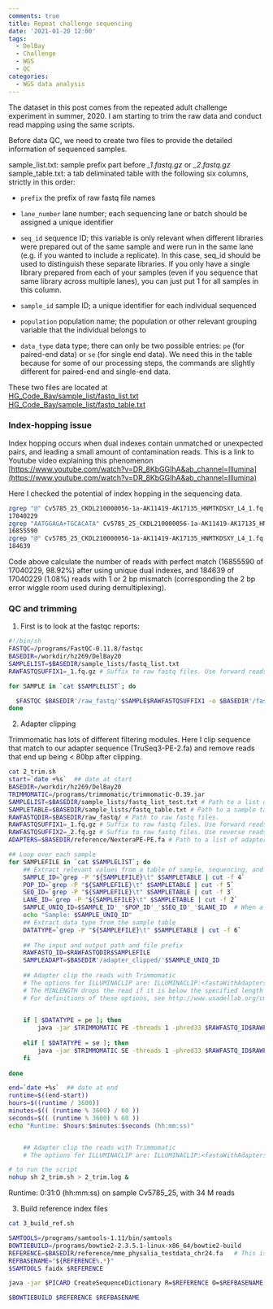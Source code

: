 ```yaml
---
comments: true
title: Repeat challenge sequencing
date: '2021-01-20 12:00'
tags:
  - DelBay
  - Challenge
  - WGS
  - QC
categories:
  - WGS data analysis
--- 
```


The dataset in this post comes from the repeated adult challenge experiment in summer, 2020. I am starting to trim the raw data and conduct read mapping using the same scripts.

Before data QC, we need to create two files to provide the detailed information of sequenced samples.

sample_list.txt: sample prefix part before *_1.fastq.gz* or *_2.fastq.gz*
sample_table.txt: a tab deliminated table with the following six columns, strictly in this order:

  - `prefix` the prefix of raw fastq file names

  - `lane_number` lane number; each sequencing lane or batch should be
    assigned a unique identifier

  - `seq_id` sequence ID; this variable is only relevant when different
    libraries were prepared out of the same sample and were run in the
    same lane (e.g. if you wanted to include a replicate). In this case,
    seq\_id should be used to distinguish these separate libraries. If
    you only have a single library prepared from each of your samples
    (even if you sequence that same library across multiple lanes), you
    can just put 1 for all samples in this column.

  - `sample_id` sample ID; a unique identifier for each individual
    sequenced

  - `population` population name; the population or other relevant
    grouping variable that the individual belongs to

  - `data_type` data type; there can only be two possible entries: `pe`
    (for paired-end data) or `se` (for single end data). We need this in
    the table because for some of our processing steps, the commands are
    slightly different for paired-end and single-end data.

These two files are located at            
[HG_Code_Bay/sample_list/fastq_list.txt](https://github.com/hzz0024/HG_Code_Bay/blob/master/sample_list/fastq_list.txt)        
[HG_Code_Bay/sample_list/fastq_table.txt](https://github.com/hzz0024/HG_Code_Bay/blob/master/sample_list/fastq_table.txt)  

### Index-hopping issue

Index hopping occurs when dual indexes contain unmatched or unexpected pairs, and leading a small amount of contamination reads. This is a link to Youtube video explaining this phenomenon [https://www.youtube.com/watch?v=DR_8KbGGIhA&ab_channel=Illumina](https://www.youtube.com/watch?v=DR_8KbGGIhA&ab_channel=Illumina)

Here I checked the potential of index hopping in the sequencing data. 

```sh
zgrep "@" Cv5785_25_CKDL210000056-1a-AK11419-AK17135_HNMTKDSXY_L4_1.fq.gz | wc -l
17040229
zgrep "AATGGAGA+TGCACATA" Cv5785_25_CKDL210000056-1a-AK11419-AK17135_HNMTKDSXY_L4_1.fq.gz | wc -l
16855590
zgrep "@" Cv5785_25_CKDL210000056-1a-AK11419-AK17135_HNMTKDSXY_L4_1.fq.gz | grep -v "AATGGAGA+TGCACATA" | wc -l
184639
```

Code above calculate the number of reads with perfect match (16855590 of 17040229, 98.92%) after using unique dual indexes, and 184639 of 17040229 (1.08%) reads with 1 or 2 bp mismatch (corresponding the 2 bp error wiggle room used during demultiplexing). 

### QC and trimming

1) First is to look at the fastqc reports:

```sh
#!/bin/sh
FASTQC=/programs/FastQC-0.11.8/fastqc
BASEDIR=/workdir/hz269/DelBay20
SAMPLELIST=$BASEDIR/sample_lists/fastq_list.txt
RAWFASTQSUFFIX1=_1.fq.gz # Suffix to raw fastq files. Use forward reads with paired-end data.

for SAMPLE in `cat $SAMPLELIST`; do

  $FASTQC $BASEDIR'/raw_fastq/'$SAMPLE$RAWFASTQSUFFIX1 -o $BASEDIR'/fastqc/'
done
```

2) Adapter clipping

Trimmomatic has lots of different filtering modules. Here I clip sequence that match to our adapter sequence (TruSeq3-PE-2.fa) and remove reads that end up being < 80bp after clipping.

```sh
cat 2_trim.sh
start=`date +%s`  ## date at start
BASEDIR=/workdir/hz269/DelBay20
TRIMMOMATIC=/programs/trimmomatic/trimmomatic-0.39.jar
SAMPLELIST=$BASEDIR/sample_lists/fastq_list_test.txt # Path to a list of prefixes of the raw fastq files. It should be a subset of the the 1st column of the sample table.
SAMPLETABLE=$BASEDIR/sample_lists/fastq_table.txt # Path to a sample table where the 1st column is the prefix of the raw fastq files. The 4th column is the sample ID, the 2nd column is the lane number, and the 3rd column is sequence ID. The combination of these three columns have to be unique. The 6th column should be data type, which is either pe or se. 
RAWFASTQDIR=$BASEDIR/raw_fastq/ # Path to raw fastq files. 
RAWFASTQSUFFIX1=_1.fq.gz # Suffix to raw fastq files. Use forward reads with paired-end data.
RAWFASTQSUFFIX2=_2.fq.gz # Suffix to raw fastq files. Use reverse reads with paired-end data. 
ADAPTERS=$BASEDIR/reference/NexteraPE-PE.fa # Path to a list of adapter/index sequences, copied from /programs/trimmomatic/adapters/

## Loop over each sample
for SAMPLEFILE in `cat $SAMPLELIST`; do
    ## Extract relevant values from a table of sample, sequencing, and lane ID (here in columns 4, 3, 2, respectively) for each sequenced library
    SAMPLE_ID=`grep -P "${SAMPLEFILE}\t" $SAMPLETABLE | cut -f 4`
    POP_ID=`grep -P "${SAMPLEFILE}\t" $SAMPLETABLE | cut -f 5`
    SEQ_ID=`grep -P "${SAMPLEFILE}\t" $SAMPLETABLE | cut -f 3`
    LANE_ID=`grep -P "${SAMPLEFILE}\t" $SAMPLETABLE | cut -f 2`
    SAMPLE_UNIQ_ID=$SAMPLE_ID'_'$POP_ID'_'$SEQ_ID'_'$LANE_ID  # When a sample has been sequenced in multiple lanes, we need to be able to identify the files from each run uniquely
    echo "Sample: $SAMPLE_UNIQ_ID"
    ## Extract data type from the sample table
    DATATYPE=`grep -P "${SAMPLEFILE}\t" $SAMPLETABLE | cut -f 6`
    
    ## The input and output path and file prefix
    RAWFASTQ_ID=$RAWFASTQDIR$SAMPLEFILE
    SAMPLEADAPT=$BASEDIR'/adapter_clipped/'$SAMPLE_UNIQ_ID
    
    ## Adapter clip the reads with Trimmomatic
    # The options for ILLUMINACLIP are: ILLUMINACLIP:<fastaWithAdaptersEtc>:<seed mismatches>:<palindrome clip threshold>:<simple clip threshold>:<minAdapterLength>:<keepBothReads>
    # The MINLENGTH drops the read if it is below the specified length in bp
    # For definitions of these options, see http://www.usadellab.org/cms/uploads/supplementary/Trimmomatic/TrimmomaticManual_V0.32.pdf
    

    if [ $DATATYPE = pe ]; then
        java -jar $TRIMMOMATIC PE -threads 1 -phred33 $RAWFASTQ_ID$RAWFASTQSUFFIX1 $RAWFASTQ_ID$RAWFASTQSUFFIX2 $SAMPLEADAPT'_adapter_clipped_f_paired.fastq.gz' $SAMPLEADAPT'_adapter_clipped_f_unpaired.fastq.gz' $SAMPLEADAPT'_adapter_clipped_r_paired.fastq.gz' $SAMPLEADAPT'_adapter_clipped_r_unpaired.fastq.gz' 'ILLUMINACLIP:'$ADAPTERS':2:30:10:1:true MINLENGTH:80' 
    
    elif [ $DATATYPE = se ]; then
        java -jar $TRIMMOMATIC SE -threads 1 -phred33 $RAWFASTQ_ID$RAWFASTQSUFFIX1 $SAMPLEADAPT'_adapter_clipped_se.fastq.gz' 'ILLUMINACLIP:'$ADAPTERS':2:30:10 MINLENGTH:40'
    fi
    
done

end=`date +%s`  ## date at end
runtime=$((end-start))
hours=$((runtime / 3600))
minutes=$(( (runtime % 3600) / 60 ))
seconds=$(( (runtime % 3600) % 60 )) 
echo "Runtime: $hours:$minutes:$seconds (hh:mm:ss)"


    ## Adapter clip the reads with Trimmomatic
    # The options for ILLUMINACLIP are: ILLUMINACLIP:<fastaWithAdaptersEtc>:<seed mismatches>:<palindrome clip threshold>:<simple clip threshold>:<minAdapterLength>:<keepBothReads>

# to run the script
nohup sh 2_trim.sh > 2_trim.log &
```

Runtime: 0:31:0 (hh:mm:ss) on sample Cv5785_25, with 34 M reads


3) Build reference index files

```sh
cat 3_build_ref.sh

SAMTOOLS=/programs/samtools-1.11/bin/samtools
BOWTIEBUILD=/programs/bowtie2-2.3.5.1-linux-x86_64/bowtie2-build
REFERENCE=$BASEDIR/reference/mme_physalia_testdata_chr24.fa   # This is a fasta file with the reference genome sequence we will map to 
REFBASENAME="${REFERENCE%.*}"
$SAMTOOLS faidx $REFERENCE

java -jar $PICARD CreateSequenceDictionary R=$REFERENCE O=$REFBASENAME'.dict'

$BOWTIEBUILD $REFERENCE $REFBASENAME
```










